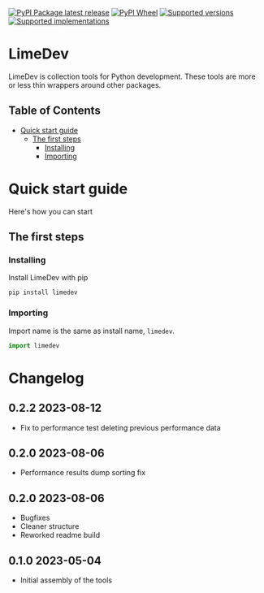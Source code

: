 [![PyPI Package latest release](https://img.shields.io/pypi/v/limedev.svg)][1]
[![PyPI Wheel](https://img.shields.io/pypi/wheel/limedev.svg)][1]
[![Supported versions](https://img.shields.io/pypi/pyversions/limedev.svg)][1]
[![Supported implementations](https://img.shields.io/pypi/implementation/limedev.svg)][1]

# LimeDev <!-- omit in toc -->

LimeDev is collection tools for Python development. These tools are more or less thin wrappers around other packages.

## Table of Contents <!-- omit in toc -->

- [Quick start guide](#quick-start-guide)
    - [The first steps](#the-first-steps)
        - [Installing](#installing)
        - [Importing](#importing)

# Quick start guide

Here's how you can start

## The first steps

### Installing

Install LimeDev with pip

```
pip install limedev
```

### Importing

Import name is the same as install name, `limedev`.

```python
import limedev
```

# Changelog <!-- omit in toc -->

## 0.2.2 2023-08-12 <!-- omit in toc -->

- Fix to performance test deleting previous performance data

## 0.2.0 2023-08-06 <!-- omit in toc -->

- Performance results dump sorting fix

## 0.2.0 2023-08-06 <!-- omit in toc -->

- Bugfixes
- Cleaner structure
- Reworked readme build

## 0.1.0 2023-05-04 <!-- omit in toc -->

- Initial assembly of the tools

[1]: <https://pypi.org/project/limedev> "Project PyPI page"
